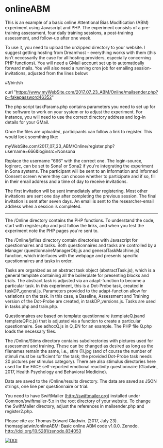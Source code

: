 # onlineABM

This is an example of a basic online Attentional Bias Modification (ABM) experiment using Javascript and PHP. The experiment consists of a pre-training assessment, four daily training sessions, a post-training assessment, and follow-up after one week.

To use it, you need to upload the unzipped directory to your website. I suggest getting hosting from Dreamhost - everything works with them (this isn't necessarily the case for all hosting providers, especially concerning PHP functions). You will need a GMail account set up to automatically forward mails. You will also need a running cron job for emailing session-invitations, adjusted from the lines below:

  #!/bin/sh
  
  curl "https://www.myWebSite.com/2017_07_23_ABM/Online/mailsender.php?p=fakepassword46352"

The php script taskParams.php contains parameters you need to set up for the software to work on your system or to adjust the experiment. For instance, you will need to use the correct directory address and log-in details for your GMail.

Once the files are uploaded, participants can follow a link to register. This would look soemthing like:

myWebSite.com/2017_07_23_ABM/Online/register.php?username=666&loginsrc=Nonsona

Replace the username "666" with the correct one. The login-source, loginsrc, can be set to Sona1 or Sona2 if you're integrating the experiment in Sona systems. The participant will be sent to an Information and Informed Consent screen where they can choose whether to participate and if so, fill in their email address and a time of day to receive invitations.

The first invitation will be sent immediately after registering. Most other invitations are sent one day after completing the previous session. The final invitation is sent after seven days. An email is sent to the researcher-email address when a session is completed.

---

The /Online directory contains the PHP functions. To understand the code, start with register.php and just follow the links, and when you test the experiment note the PHP pages you're sent to.

The /Online/jsfiles directory  contain directories with Javascript for questionnaires and tasks. Both questionnaires and tasks are controlled by a Manager (questionnaireManagerObj.js and generalTaskMachine.js) function, which interfaces with the webpage and presents specific questionnaires and tasks in order. 

Tasks are organized as an abstract task object (abstractTask.js), which is a general template containing all the boilerplate for presenting blocks and trials. The abstract task is adjusted via an adapt-function to become a particular task. In this experiment, this is a Dot-Probe task, created in taskDP_general.js. Parameters provided to the adapt-function allow for variations on the task. In this case, a Baseline, Assessment and Training version of the Dot-Probe are created, in taskDP_versions.js. Tasks are used in tasks.php and train.php.

Questionnaires are based on template questionnaire (templateQ.jsand templateQPic.js) that is adjusted via a function to create a particular questionnaire. See adhocQ.js in Q_EN for an example. The PHP file Q.php loads the necessary files.

The /Online/Stims directory contains subdirectories with pictures used for assessment and training. These can be changed as desired as long as the filenames remain the same, i.e., stim (1).jpg (and of course the number of stimuli must be sufficient for the task; the provided Dot-Probe task needs 20 pictures per stimulus category). There are also stimulus directories here used for the FACE self-reported emotional reactivity questionnaire (Gladwin, 2017, Health Psychology and Behavioral Medicine).

Data are saved to the /Online/results directory. The data are saved as JSON strings, one line per questionnaire or trial.

You need to have SwiftMailer (http://swiftmailer.org) installed under Common/swiftmailer-5.x in the root directory of your website. To change the SwiftMailer directory, adjust the references in mailsender.php and register2.php.

Please cite as:
Thomas Edward Gladwin. (2017, July 23). thomasgladwin/onlineABM: Basic online ABM code v1.0.0. Zenodo. http://doi.org/10.5281/zenodo.834053


[![DOI](https://zenodo.org/badge/DOI/10.5281/zenodo.834053.svg)](https://doi.org/10.5281/zenodo.834053)

